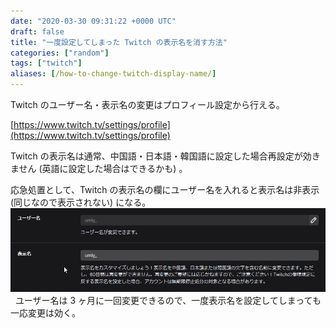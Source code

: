 ```yaml
---
date: "2020-03-30 09:31:22 +0000 UTC"
draft: false
title: "一度設定してしまった Twitch の表示名を消す方法"
categories: ["random"]
tags: ["twitch"]
aliases: [/how-to-change-twitch-display-name/]
---
```


Twitch のユーザー名・表示名の変更はプロフィール設定から行える。

[https://www.twitch.tv/settings/profile](https://www.twitch.tv/settings/profile)
 

Twitch の表示名は通常、中国語・日本語・韓国語に設定した場合再設定が効きません (英語に設定した場合はできるかも) 。  

応急処置として、Twitch の表示名の欄にユーザー名を入れると表示名は非表示 (同じなので表示されない) になる。
 
![](20201203134638.png)
 
ユーザー名は 3 ヶ月に一回変更できるので、一度表示名を設定してしまっても一応変更は効く。
